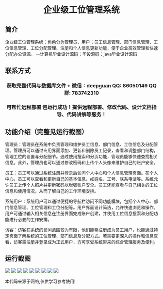 <p><h1 align="center">企业级工位管理系统</h1></p>

## 简介
企业级工位管理系统：角色分为管理员、用户；员工信息管理、部门信息管理、工位信息管理、工位分配管理、注册和个人信息更新功能，便于企业高效管理和快速分配办公资源。    --计算机毕业设计源码；毕设源码；java毕业设计源码


## 联系方式
<p><h3 align="center">获取完整代码与数据库文件 + 微信：deepguan QQ: 86050149 QQ群: 783742310</h3></p>
<p><h3 align="center">可帮忙远程部署 包运行成功！提供远程部署、修改代码、设计文档指导、代码讲解等服务！</h3></p>

## 功能介绍（完整见运行截图）
管理员：管理员在系统中负责管理和维护员工信息、部门信息、工位信息及分配管理。管理员可以通过专用界面添加、更新和删除员工记录，查看和调整部门结构，管理工位的设置与分配细节。通过使用搜索和分页功能，管理员能够快速查找相关信息。此外，管理员也可以通过修改密码和上传个人头像来维护自己的账户安全。

员工：员工可以通过系统注册并登录后访问个人中心和个人信息管理页面。在个人中心，员工可以查看和更新自己的基本信息，如姓名、工号、联系电话等。系统允许员工上传个人照片并更新密码以增强账户安全。员工还能查看与自己相关的工位信息和使用情况，从而了解自己的工作环境安排。

系统用户：系统用户可以通过便捷的导航栏访问不同功能模块，包括个人中心、部门信息管理、工位管理和工位分配等。用户界面设计简洁，允许快速浏览和操作。用户可通过输入相关信息在注册界面完成账户创建，并使用工位信息搜索和分配功能进行必要的工作安排。

访客：访客在系统的访问范围较为有限，他们能够注册成为员工用户，也能通过特定页面了解系统的工位管理、部门信息及分配方式。若需要更深入的操作和信息查看，访客需注册并登录成为正式用户，方可享受系统带来的综合管理服务及便利。


## 运行截图
![](https://bs-1329754181.cos.ap-shanghai.myqcloud.com/spring/EnterpriseLevelWorkstationManagementSystem/img/001.jpg)
![](https://bs-1329754181.cos.ap-shanghai.myqcloud.com/spring/EnterpriseLevelWorkstationManagementSystem/img/002.jpg)
![](https://bs-1329754181.cos.ap-shanghai.myqcloud.com/spring/EnterpriseLevelWorkstationManagementSystem/img/003.jpg)
![](https://bs-1329754181.cos.ap-shanghai.myqcloud.com/spring/EnterpriseLevelWorkstationManagementSystem/img/004.jpg)
![](https://bs-1329754181.cos.ap-shanghai.myqcloud.com/spring/EnterpriseLevelWorkstationManagementSystem/img/005.jpg)
![](https://bs-1329754181.cos.ap-shanghai.myqcloud.com/spring/EnterpriseLevelWorkstationManagementSystem/img/006.jpg)
![](https://bs-1329754181.cos.ap-shanghai.myqcloud.com/spring/EnterpriseLevelWorkstationManagementSystem/img/007.jpg)
![](https://bs-1329754181.cos.ap-shanghai.myqcloud.com/spring/EnterpriseLevelWorkstationManagementSystem/img/008.jpg)
![](https://bs-1329754181.cos.ap-shanghai.myqcloud.com/spring/EnterpriseLevelWorkstationManagementSystem/img/009.jpg)

<p>本代码来源于网络,仅供学习参考使用!</p>
